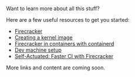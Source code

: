 Want to learn more about all this stuff?

Here are a few useful resources to get you started:

- [Firecracker](https://firecracker-microvm.github.io/)
- [Creating a kernel image](https://github.com/firecracker-microvm/firecracker/blob/main/docs/rootfs-and-kernel-setup.md#creating-a-kernel-image)
- [Firecracker in containers with containerd](https://github.com/firecracker-microvm/firecracker-containerd/blob/main/docs/getting-started.md)
- [Dev machine setup](https://github.com/firecracker-microvm/firecracker/blob/main/docs/dev-machine-setup.md)
- [Self-Actuated: Faster CI with Firecracker](https://blog.alexellis.io/blazing-fast-ci-with-microvms/)

More links and content are coming soon.
